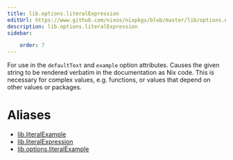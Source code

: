 ```yaml
---
title: lib.options.literalExpression
editUrl: https://www.github.com/nixos/nixpkgs/blob/master/lib/options.nix#L387C23
description: lib.options.literalExpression
sidebar:

    order: 7
---
```


For use in the `defaultText` and `example` option attributes. Causes the
given string to be rendered verbatim in the documentation as Nix code. This
is necessary for complex values, e.g. functions, or values that depend on
other values or packages.


# Aliases

- [lib.literalExample](/reference/libliteralExample)
- [lib.literalExpression](/reference/libliteralExpression)
- [lib.options.literalExample](/reference/liboptions.literalExample)


